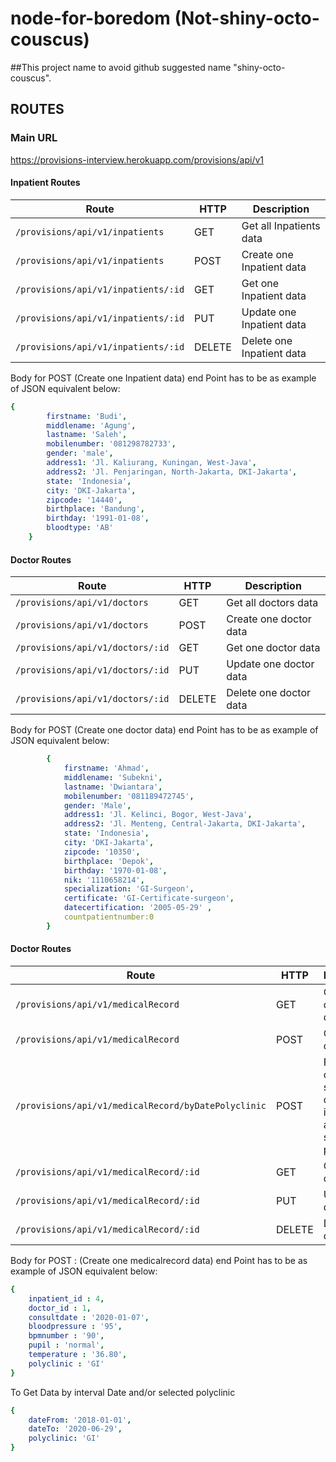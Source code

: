 # node-for-boredom (Not-shiny-octo-couscus)

##This project name to avoid github suggested name "shiny-octo-couscus".


## ROUTES

### Main URL
https://provisions-interview.herokuapp.com/provisions/api/v1

#### Inpatient Routes

| Route                                |  HTTP  | Description |
| ------------------------------------ | ------ | --------------|
| `/provisions/api/v1/inpatients`      | GET    | Get all Inpatients data
| `/provisions/api/v1/inpatients`      | POST   | Create one Inpatient data
| `/provisions/api/v1/inpatients/:id`  | GET    | Get one Inpatient data
| `/provisions/api/v1/inpatients/:id`  | PUT    | Update one Inpatient data
| `/provisions/api/v1/inpatients/:id`  | DELETE | Delete one Inpatient data

Body for POST 
(Create one Inpatient data) end Point has to be as example of JSON equivalent below:
```yaml
{
        firstname: 'Budi',
        middlename: 'Agung',
        lastname: 'Saleh',
        mobilenumber: '081298782733',
        gender: 'male',
        address1: 'Jl. Kaliurang, Kuningan, West-Java',
        address2: 'Jl. Penjaringan, North-Jakarta, DKI-Jakarta',
        state: 'Indonesia',
        city: 'DKI-Jakarta',
        zipcode: '14440',
        birthplace: 'Bandung',
        birthday: '1991-01-08',
        bloodtype: 'AB'
    }
```

#### Doctor Routes

| Route                             |  HTTP  | Description |
| --------------------------------- | ------ | --------------|
| `/provisions/api/v1/doctors`      | GET    | Get all doctors data
| `/provisions/api/v1/doctors`      | POST   | Create one doctor data
| `/provisions/api/v1/doctors/:id`  | GET    | Get one doctor data
| `/provisions/api/v1/doctors/:id`  | PUT    | Update one doctor data
| `/provisions/api/v1/doctors/:id`  | DELETE | Delete one doctor data


Body for POST (Create one doctor data) end Point has to be as example of JSON equivalent below:
```yaml
        {
            firstname: 'Ahmad',
            middlename: 'Subekni',
            lastname: 'Dwiantara',
            mobilenumber: '081189472745',
            gender: 'Male',
            address1: 'Jl. Kelinci, Bogor, West-Java',
            address2: 'Jl. Menteng, Central-Jakarta, DKI-Jakarta',
            state: 'Indonesia',
            city: 'DKI-Jakarta',
            zipcode: '10350',
            birthplace: 'Depok',
            birthday: '1970-01-08',
            nik: '1110658214',
            specialization: 'GI-Surgeon',
            certificate: 'GI-Certificate-surgeon',
            datecertification: '2005-05-29' ,
            countpatientnumber:0
        }
```
#### Doctor Routes

| Route                                                    |  HTTP  | Description |
| -------------------------------------------------------- | ------ | --------------|
| `/provisions/api/v1/medicalRecord`                       | GET    | Get all doctors data
| `/provisions/api/v1/medicalRecord`                       | POST   | Create one doctor data
| `/provisions/api/v1/medicalRecord/byDatePolyclinic`      | POST   | Return consult sum by date interval and/or selected polyclinic
| `/provisions/api/v1/medicalRecord/:id`                   | GET    | Get one doctor data
| `/provisions/api/v1/medicalRecord/:id`                   | PUT    | Update one doctor data
| `/provisions/api/v1/medicalRecord/:id`                   | DELETE | Delete one doctor data

Body for POST :
(Create one medicalrecord data) end Point has to be as example of JSON equivalent below:
```yaml
{
    inpatient_id : 4,
    doctor_id : 1,
    consultdate : '2020-01-07',
    bloodpressure : '95',
    bpmnumber : '90',
    pupil : 'normal',
    temperature : '36.80',
    polyclinic : 'GI'
}
```

To Get Data by interval Date and/or selected polyclinic 
```yaml
{
    dateFrom: '2018-01-01',
    dateTo: '2020-06-29',
    polyclinic: 'GI'
}
```

